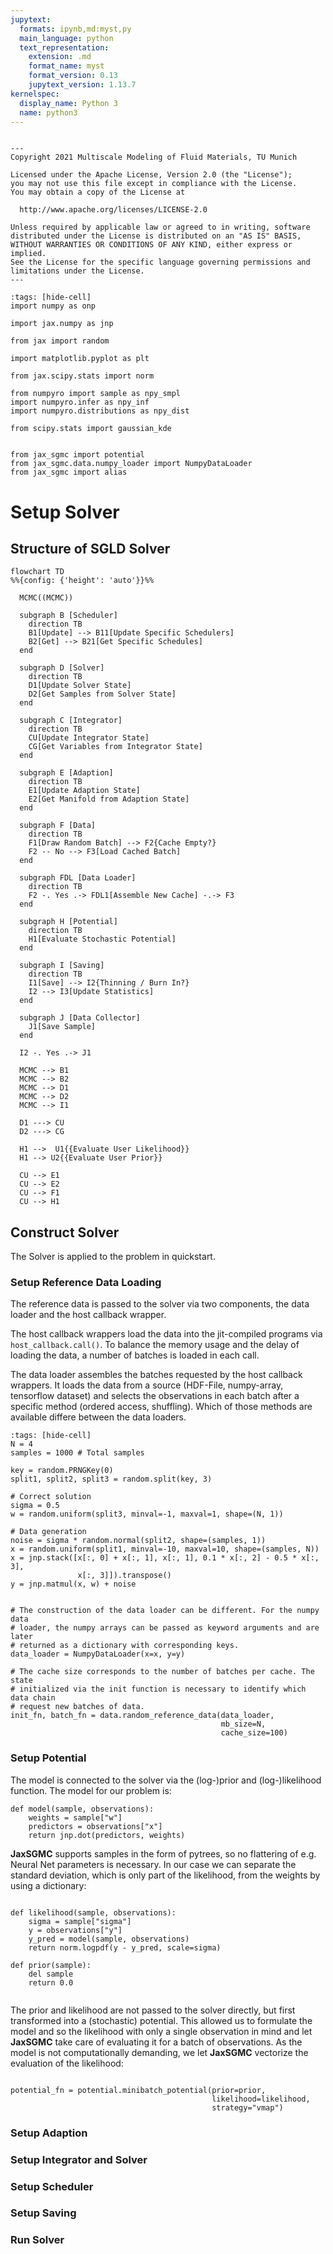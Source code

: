 ```yaml
---
jupytext:
  formats: ipynb,md:myst,py
  main_language: python
  text_representation:
    extension: .md
    format_name: myst
    format_version: 0.13
    jupytext_version: 1.13.7
kernelspec:
  display_name: Python 3
  name: python3
---
```


```{raw-cell}

---
Copyright 2021 Multiscale Modeling of Fluid Materials, TU Munich

Licensed under the Apache License, Version 2.0 (the "License");
you may not use this file except in compliance with the License.
You may obtain a copy of the License at

  http://www.apache.org/licenses/LICENSE-2.0

Unless required by applicable law or agreed to in writing, software
distributed under the License is distributed on an "AS IS" BASIS,
WITHOUT WARRANTIES OR CONDITIONS OF ANY KIND, either express or implied.
See the License for the specific language governing permissions and
limitations under the License.
---
```

```{code-cell}
:tags: [hide-cell]
import numpy as onp

import jax.numpy as jnp

from jax import random

import matplotlib.pyplot as plt

from jax.scipy.stats import norm

from numpyro import sample as npy_smpl
import numpyro.infer as npy_inf
import numpyro.distributions as npy_dist

from scipy.stats import gaussian_kde


from jax_sgmc import potential
from jax_sgmc.data.numpy_loader import NumpyDataLoader
from jax_sgmc import alias
```

# Setup Solver

## Structure of SGLD Solver

```{mermaid}
flowchart TD
%%{config: {'height': 'auto'}}%%

  MCMC((MCMC))

  subgraph B [Scheduler]
    direction TB
    B1[Update] --> B11[Update Specific Schedulers]
    B2[Get] --> B21[Get Specific Schedules]
  end

  subgraph D [Solver]
    direction TB
    D1[Update Solver State]
    D2[Get Samples from Solver State]
  end

  subgraph C [Integrator]
    direction TB
    CU[Update Integrator State]
    CG[Get Variables from Integrator State]
  end

  subgraph E [Adaption]
    direction TB
    E1[Update Adaption State]
    E2[Get Manifold from Adaption State]
  end

  subgraph F [Data]
    direction TB
    F1[Draw Random Batch] --> F2{Cache Empty?}
    F2 -- No --> F3[Load Cached Batch]
  end
  
  subgraph FDL [Data Loader]
    direction TB
    F2 -. Yes .-> FDL1[Assemble New Cache] -.-> F3
  end

  subgraph H [Potential]
    direction TB
    H1[Evaluate Stochastic Potential]
  end
  
  subgraph I [Saving]
    direction TB
    I1[Save] --> I2{Thinning / Burn In?}
    I2 --> I3[Update Statistics]
  end

  subgraph J [Data Collector]
    J1[Save Sample]
  end

  I2 -. Yes .-> J1

  MCMC --> B1
  MCMC --> B2
  MCMC --> D1
  MCMC --> D2
  MCMC --> I1
  
  D1 ---> CU
  D2 ---> CG
  
  H1 -->  U1{{Evaluate User Likelihood}}
  H1 --> U2{{Evaluate User Prior}}

  CU --> E1
  CU --> E2
  CU --> F1
  CU --> H1

```

## Construct Solver

The Solver is applied to the problem in quickstart.


### Setup Reference Data Loading

The reference data is passed to the solver via two components, the data loader
and the host callback wrapper.

The host callback wrappers load the data into the jit-compiled programs via
``host_callback.call()``. To balance the memory usage and the delay of loading
the data, a number of batches is loaded in each call.

The data loader assembles the batches requested by the host callback wrappers.
It loads the data from a source (HDF-File, numpy-array, tensorflow dataset)
and selects the observations in each batch after a specific method
(ordered access, shuffling). Which of those methods are available differe
between the data loaders.


```{code-cell}
:tags: [hide-cell]
N = 4 
samples = 1000 # Total samples

key = random.PRNGKey(0)
split1, split2, split3 = random.split(key, 3)

# Correct solution
sigma = 0.5
w = random.uniform(split3, minval=-1, maxval=1, shape=(N, 1))

# Data generation
noise = sigma * random.normal(split2, shape=(samples, 1))
x = random.uniform(split1, minval=-10, maxval=10, shape=(samples, N))
x = jnp.stack([x[:, 0] + x[:, 1], x[:, 1], 0.1 * x[:, 2] - 0.5 * x[:, 3],
               x[:, 3]]).transpose()
y = jnp.matmul(x, w) + noise

```

```{code-cell}

# The construction of the data loader can be different. For the numpy data
# loader, the numpy arrays can be passed as keyword arguments and are later
# returned as a dictionary with corresponding keys.
data_loader = NumpyDataLoader(x=x, y=y)

# The cache size corresponds to the number of batches per cache. The state
# initialized via the init function is necessary to identify which data chain
# request new batches of data.
init_fn, batch_fn = data.random_reference_data(data_loader,
                                               mb_size=N,
                                               cache_size=100)

```

### Setup Potential

The model is connected to the solver via the (log-)prior and (log-)likelihood
function. The model for our problem is:

```{code-cell}
def model(sample, observations):
    weights = sample["w"]
    predictors = observations["x"]
    return jnp.dot(predictors, weights)

```
**JaxSGMC** supports samples in the form of pytrees, so no flattering of e.g.
Neural Net parameters is necessary. In our case we can separate the standard
deviation, which is only part of the likelihood, from the weights by using a
dictionary:

```{code-cell}

def likelihood(sample, observations):
    sigma = sample["sigma"]
    y = observations["y"]
    y_pred = model(sample, observations)
    return norm.logpdf(y - y_pred, scale=sigma)

def prior(sample):
    del sample
    return 0.0
    
```

The prior and likelihood are not passed to the solver directly, but 
first transformed into a (stochastic) potential.
This allowed us to formulate the model and so the likelihood with only a single 
observation in mind and let **JaxSGMC** take care of evaluating it for a batch
of observations. As the model is not computationally demanding, we let 
**JaxSGMC** vectorize the evaluation of the likelihood:

```{code-cell}

potential_fn = potential.minibatch_potential(prior=prior,
                                             likelihood=likelihood,
                                             strategy="vmap")                                    
```

### Setup Adaption

### Setup Integrator and Solver

### Setup Scheduler

### Setup Saving

### Run Solver